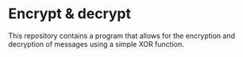 # Encrypt & decrypt

This repository contains a program that allows for the encryption and decryption of messages using a simple XOR function.
